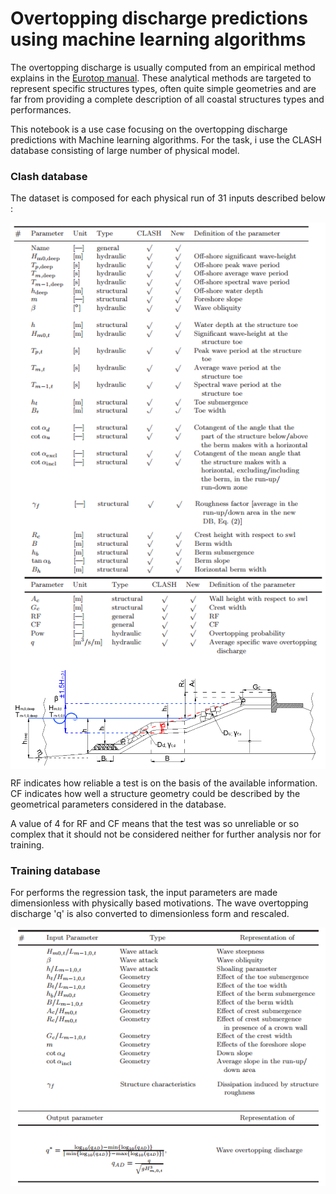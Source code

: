 # Overtopping discharge predictions using machine learning algorithms

The overtopping discharge is usually computed from an empirical method explains in the [Eurotop manual](http://www.overtopping-manual.com). These analytical methods are targeted to represent specific structures types, often quite simple geometries and are far from providing a complete description of all coastal structures types and performances.   

This notebook is a use case focusing on the overtopping discharge predictions with Machine learning algorithms. For the task, i use the CLASH database consisting of large number of physical model.

### Clash database

The dataset is composed for each physical run of 31 inputs described below :

<img src="./figure/CLASH_parameters_all.PNG" style="display: block;height:30%"/>

<img src="./figure/schematization_structures.PNG" style="display: block;height:15%"/>

RF indicates how reliable a test is on the basis of the available information.
CF indicates how well a structure geometry could be described by the geometrical parameters considered in the database. 

A value of 4 for RF and CF means that the test was so unreliable or so complex that it should not be considered neither for further analysis nor for training. 

### Training database

For performs the regression task, the input parameters are made dimensionless with physically based motivations. The wave overtopping discharge 'q' is also converted to dimensionless form and rescaled.


<img src="./figure/input_parameters.PNG" style="display: block;height:15%">
